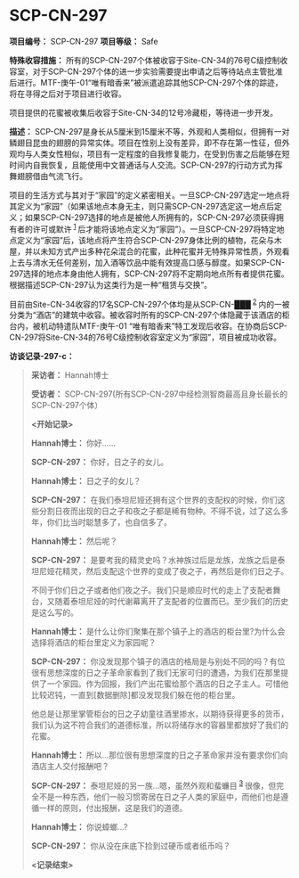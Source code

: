 # SCP-CN-297


**项目编号：** SCP-CN-297
**项目等级：** Safe

**特殊收容措施：** 所有的SCP-CN-297个体被收容于Site-CN-34的76号C级控制收容室，对于SCP-CN-297个体的进一步实验需要提出申请之后等待站点主管批准后进行。MTF-庚午-01“唯有暗香来”被派遣追踪其他SCP-CN-297个体的踪迹，将在寻得之后对于项目进行收容。

项目提供的花蜜被收集后收容于Site-CN-34的12号冷藏柜，等待进一步开发。

**描述：** SCP-CN-297是身长从5厘米到15厘米不等，外观和人类相似，但拥有一对鳞翅目昆虫的翅膀的异常实体。项目在性别上没有差异，即不存在第一性征，但外观均与人类女性相似，项目有一定程度的自我修复能力，在受到伤害之后能够在短时间内自我恢复，且能使用中文普通话与人交流。SCP-CN-297的行动方式为挥舞翅膀借由气流飞行。

项目的生活方式与其对于“家园”的定义紧密相关。一旦SCP-CN-297选定一地点将其定义为“家园”（如果该地点本身无主，则只需SCP-CN-297选定这一地点后定义；如果SCP-CN-297选择的地点是被他人所拥有的，SCP-CN-297必须获得拥有者的许可或默许<sup class='footnoteref'>
 <a shape='rect' class='footnoteref' id='footnoteref-1' href='javascript:;' onclick='WIKIDOT.page.utils.scrollToReference(&apos;footnote-1&apos;)'>1</a>
</sup>后才能将该地点定义为“家园”）。一旦SCP-CN-297将特定地点定义为“家园”后，该地点将产生符合SCP-CN-297身体比例的植物，花朵与木屋，并以未知方式产出多种花朵混合的花蜜，此种花蜜并无特殊异常性质，外观看上去与清水无任何差别，加入酒等饮品中能有效提高口感与醇度。如果SCP-CN-297选择的地点本身由他人拥有，SCP-CN-297将不定期向地点所有者提供花蜜。根据描述SCP-CN-297认为这类行为是一种“租赁与交换”。

目前由Site-CN-34收容的17名SCP-CN-297个体均是从SCP-CN-███<sup class='footnoteref'>
 <a shape='rect' class='footnoteref' id='footnoteref-2' href='javascript:;' onclick='WIKIDOT.page.utils.scrollToReference(&apos;footnote-2&apos;)'>2</a>
</sup>内的一被分类为“酒店”的建筑中收容。被收容时所有的SCP-CN-297个体隐藏于该酒店的柜台内，被机动特遣队MTF-庚午-01 “唯有暗香来”特工发现后收容。在协商后SCP-CN-297将Site-CN-34的76号C级控制收容室定义为“家园”，项目被成功收容。

**访谈记录-297-c：** 


> **采访者：** Hannah博士
> 
> **受访者：** SCP-CN-297(所有SCP-CN-297中经检测智商最高且身长最长的SCP-CN-297个体）
> 
> **<开始记录>** 
> 
> **Hannah博士：** 你好……
> 
> **SCP-CN-297：** 你好，日之子的女儿。
> 
> **Hannah博士：** 日之子的女儿？
> 
> **SCP-CN-297：** 在我们泰坦尼娅还拥有这个世界的支配权的时候，你们这些分割日夜而出现的日之子和夜之子都是稀有物种。不得不说，过了这么多年，你们比当时聪慧多了，也自信多了。
> 
> **Hannah博士：** 然后呢？
> 
> **SCP-CN-297：** 是要考我的精灵史吗？水神族过后是龙族，龙族之后是泰坦尼娅花精灵，然后支配这个世界的变成了夜之子，再然后是你们日之子。
> 
> 不同于你们日之子或者他们夜之子。我们只是顺应时代的走上了支配者舞台，又随着泰坦尼娅的时代谢幕离开了支配者的位置而已。至少我们的历史是这么写的。
> 
> **Hannah博士：** 是什么让你们聚集在那个镇子上的酒店的柜台里?为什么会选择将酒店的柜台里定义为家园呢？
> 
> **SCP-CN-297：** 你没发现那个镇子的酒店的格局是与别处不同的吗？有位很有思想深度的日之子革命家看到了我们无家可归的遭遇，为我们在那里提供了一个家园。作为回报，我们产出花蜜给那个酒店的日之子主人。可惜他比较迟钝，一直到[数据删除]都没发现我们躲在他的柜台里。
> 
> 他总是让那里掌管柜台的日之子幼童往酒里掺水，以期待获得更多的货币，我们认为这不符合我们的道德标准，所以将储存水的容器里都放好了我们的花蜜。
> 
> **Hannah博士：** 所以…那位很有思想深度的日之子革命家并没有要求你们向酒店主人交付报酬吧？
> 
> **SCP-CN-297：** 泰坦尼娅的另一族…嗯，虽然外观和蜚蠊目<sup class='footnoteref'>
 <a shape='rect' class='footnoteref' id='footnoteref-3' href='javascript:;' onclick='WIKIDOT.page.utils.scrollToReference(&apos;footnote-3&apos;)'>3</a>
</sup>很像，但完全不是一种东西，他们一般习惯寄居在日之子人类的家庭中，而他们也是遵循一样的原则，付出报酬，这是我们的道德。
> 
> **Hannah博士：** 你说蟑螂…?
> 
> **SCP-CN-297：** 你从没在床底下捡到过硬币或者纸币吗？
> 
> **<记录结束>** 
> 



